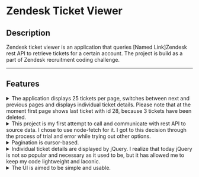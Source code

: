 # Zendesk Ticket Viewer #

## Description
Zendesk ticket viewer is an application that queries [Named Link]Zendesk rest API to retrieve tickets for a certain account. The project is build as a part of Zendesk recruitment coding challenge.

- - - -

## Features
<details>
           <summary>The application displays 25 tickets per page, switches between next and previous pages and displays individual ticket details. Please note that at the moment first page shows last ticket with id 28, because 3 tickets have been deleted.
<details>
           <summary>This project is my first attempt to call and communicate with rest API to source data. I chose to use node-fetch for it. I got to this decision through the process of trial and error while trying out other options.
<details>
           <summary>Pagination is cursor-based.
<details>
           <summary>Individual ticket details are displayed by jQuery. I realize that today jQuery is not so popular and necessary as it used to be, but it has allowed me to keep my code lightweight and laconic. 
<details>
           <summary>The UI is aimed to be simple and usable.</summary> 

- - - -

## Technologies
* Nodejs
* jQuery
* HTML
* CSS

- - - -

## Dependancies
* Expressjs
* EJS
* Express-EJS-Layouts
* Dotenv
* node-fetch

- - - -

## Installation

Download or clone the repo and run the following in the same folder.

`npm install`

- - - -

## Getting Started

Authorization credentials are stored in .env file which usually should be gitignored in order not to compromise them. To help Zendesk recruitment team to check the project .env file will be pushed to the repo. 

- - - -

## Author
Iulia (Julia) Sharnina - iusharnina@gmail.com
